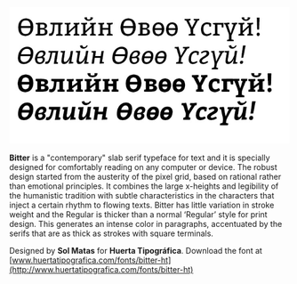 ![Sample screenshot](preview.jpg)

**Bitter** is a "contemporary" slab serif typeface for text and it is specially designed for comfortably reading on any computer or device. The robust design started from the austerity of the pixel grid, based on rational rather than emotional principles. It combines the large x-heights and legibility of the humanistic tradition with subtle characteristics in the characters that inject a certain rhythm to flowing texts.
Bitter has little variation in stroke weight and the Regular is thicker than a normal ‘Regular’ style for print design. This generates an intense color in paragraphs, accentuated by the serifs that are as thick as strokes with square terminals.

Designed by **Sol Matas** for **Huerta Tipográfica**.
Download the font at [www.huertatipografica.com/fonts/bitter-ht](http://www.huertatipografica.com/fonts/bitter-ht)
